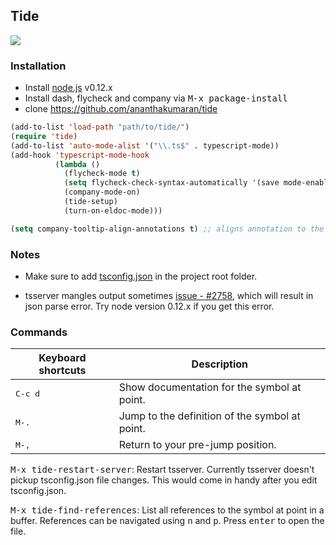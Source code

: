 ## Tide

![](https://i.imgur.com/5hPRts8.gif)

### Installation

* Install [node.js](https://nodejs.org/) v0.12.x
* Install dash, flycheck and company via <kbd>M-x package-install</kbd>
* clone https://github.com/ananthakumaran/tide


````cl
(add-to-list 'load-path "path/to/tide/")
(require 'tide)
(add-to-list 'auto-mode-alist '("\\.ts$" . typescript-mode))
(add-hook 'typescript-mode-hook
          (lambda ()
            (flycheck-mode t)
            (setq flycheck-check-syntax-automatically '(save mode-enabled))
            (company-mode-on)
            (tide-setup)
            (turn-on-eldoc-mode)))

(setq company-tooltip-align-annotations t) ;; aligns annotation to the right hand side

````

### Notes

* Make sure to add
  [tsconfig.json](https://github.com/Microsoft/TypeScript/wiki/tsconfig.json)
  in the project root folder.

* tsserver mangles output
  sometimes [issue - #2758](https://github.com/Microsoft/TypeScript/issues/2758),
  which will result in json parse error. Try node version 0.12.x if
  you get this error.


### Commands

Keyboard shortcuts                  | Description
------------------------------------|----------
<kbd>C-c d</kbd>                    | Show documentation for the symbol at point.
<kbd>M-.</kbd>                      | Jump to the definition of the symbol at point.
<kbd>M-,</kbd>                      | Return to your pre-jump position.

<kbd>M-x tide-restart-server</kbd>:  Restart tsserver. Currently
tsserver doesn't pickup tsconfig.json file changes. This would come in
handy after you edit tsconfig.json.

<kbd>M-x tide-find-references</kbd>: List all references to the symbol
at point in a buffer. References can be navigated using <kbd>n</kbd>
and <kbd>p</kbd>. Press <kbd>enter</kbd> to open the file.

